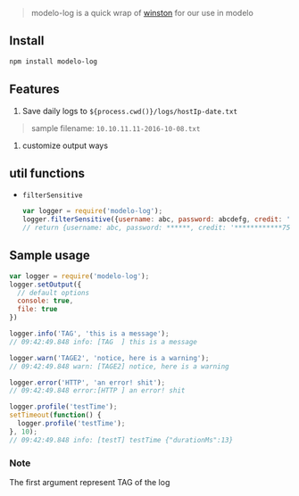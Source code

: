 > modelo-log is a quick wrap of [winston](https://github.com/winstonjs/winston) for our use in modelo

## Install

```bash
npm install modelo-log
```

## Features

1. Save daily logs to `${process.cwd()}/logs/hostIp-date.txt`

  > sample filename: `10.10.11.11-2016-10-08.txt`

1. customize output ways

## util functions

- `filterSensitive`

  ```js
  var logger = require('modelo-log');
  logger.filterSensitive({username: abc, password: abcdefg, credit: '4564188001337578'})
  // return {username: abc, password: ******, credit: '************7578'}
  ```

## Sample usage

```js
var logger = require('modelo-log');
logger.setOutput({
  // default options
  console: true,
  file: true
})

logger.info('TAG', 'this is a message');
// 09:42:49.848 info: [TAG  ] this is a message

logger.warn('TAGE2', 'notice, here is a warning');
// 09:42:49.848 warn: [TAGE2] notice, here is a warning

logger.error('HTTP', 'an error! shit');
// 09:42:49.848 error:[HTTP ] an error! shit

logger.profile('testTime');
setTimeout(function() {
  logger.profile('testTime');
}, 10);
// 09:42:49.848 info: [testT] testTime {"durationMs":13}
```

### Note
The first argument represent TAG of the log